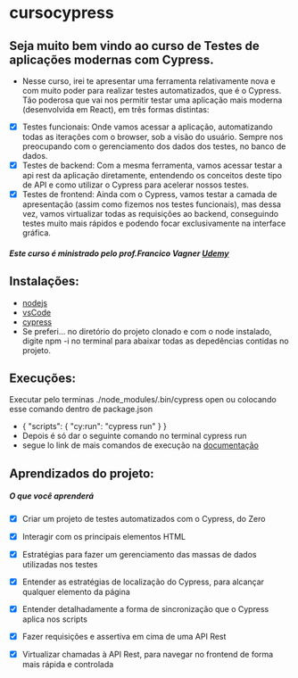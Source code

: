 # cursocypress
## Seja muito bem vindo ao curso de Testes de aplicações modernas com Cypress.
- Nesse curso, irei te apresentar uma ferramenta relativamente nova e com muito poder para realizar testes automatizados, que é o Cypress. Tão poderosa que vai nos permitir testar uma aplicação mais moderna (desenvolvida em React), em três formas distintas: 

 - [X] Testes funcionais: Onde vamos acessar a aplicação, automatizando todas as iterações com o browser, sob a visão do usuário. Sempre nos preocupando com o gerenciamento dos dados dos testes, no banco de dados.
 - [X] Testes de backend: Com a mesma ferramenta, vamos acessar testar a api rest da aplicação diretamente, entendendo os conceitos deste tipo de API e como utilizar o Cypress para acelerar nossos testes.
 - [X] Testes de frontend: Ainda com o Cypress, vamos testar a camada de apresentação (assim como fizemos nos testes funcionais), mas dessa vez, vamos virtualizar todas as requisições ao backend, conseguindo testes muito mais rápidos e podendo focar exclusivamente na interface gráfica.
##### Este curso é ministrado pelo prof.Francico Vagner [Udemy](https://www.udemy.com/share/102gwk3@JrfkAoMS38zmkLch_dXG5nxTB98Dgty5lhUQWzrLk-K3UaivTEqp2odQFZ_p9PH7ZQ==/)


## Instalações:
 - [nodejs](https://nodejs.org/en/)
 - [vsCode](https://code.visualstudio.com/)
 - [cypress](https://www.cypress.io/)
 - Se preferi... no diretório do projeto clonado e com o node instalado, digite npm -i no terminal para abaixar todas as depedências contidas no projeto. 

## Execuções:
Executar pelo terminas ./node_modules/.bin/cypress open
ou colocando esse comando dentro de package.json 
- {
  "scripts": {
    "cy:run": "cypress run"
  }
}
- Depois é só dar o seguinte comando no terminal cypress run 
- segue lo link de mais comandos de execução na [documentação](https://docs.cypress.io/guides/guides/command-line#How-to-run-commands) 

## Aprendizados do projeto:
#####  O que você aprenderá
- [X] Criar um projeto de testes automatizados com o Cypress, do Zero
- [X] Interagir com os principais elementos HTML
- [X] Estratégias para fazer um gerenciamento das massas de dados utilizadas nos testes
- [X] Entender as estratégias de localização do Cypress, para alcançar qualquer elemento da página
- [X] Entender detalhadamente a forma de sincronização que o Cypress aplica nos scripts
- [X] Fazer requisições e assertiva em cima de uma API Rest
- [X] Virtualizar chamadas à API Rest, para navegar no frontend de forma mais rápida e controlada


